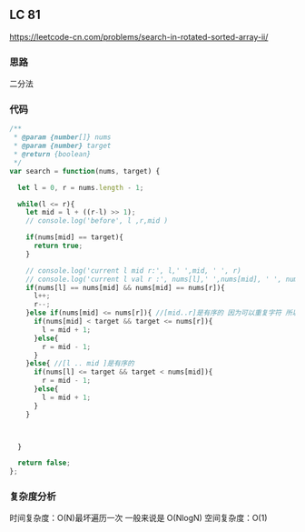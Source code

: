 ## LC 81
https://leetcode-cn.com/problems/search-in-rotated-sorted-array-ii/
### 思路

二分法

### 代码

```JavaScript
/**
 * @param {number[]} nums
 * @param {number} target
 * @return {boolean}
 */
var search = function(nums, target) {

  let l = 0, r = nums.length - 1;

  while(l <= r){
    let mid = l + ((r-l) >> 1);
    // console.log('before', l ,r,mid )

    if(nums[mid] == target){
      return true;
    }

    // console.log('current l mid r:', l,' ',mid, ' ', r)
    // console.log('current l val r :', nums[l],' ',nums[mid], ' ', nums[r])
    if(nums[l] == nums[mid] && nums[mid] == nums[r]){
      l++;
      r--;
    }else if(nums[mid] <= nums[r]){ //[mid..r]是有序的 因为可以重复字符 所以可能是[1,1,1,1,1] 所以要是<=
      if(nums[mid] < target && target <= nums[r]){
        l = mid + 1;
      }else{
        r = mid - 1;
      }
    }else{ //[l .. mid ]是有序的
      if(nums[l] <= target && target < nums[mid]){
        r = mid - 1;
      }else{
        l = mid + 1;
      }
    }



  }

  return false;
};

```

### 复杂度分析

时间复杂度：O(N)最坏遍历一次 一般来说是 O(NlogN)
空间复杂度：O(1)
